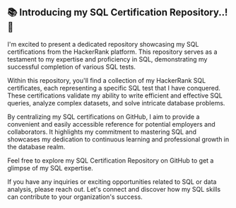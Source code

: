 ## 📚 Introducing my SQL Certification Repository..! 🎉

I'm excited to present a dedicated repository showcasing my SQL certifications from the HackerRank platform. This repository serves as a testament to my expertise and proficiency in SQL, demonstrating my successful completion of various SQL tests.

Within this repository, you'll find a collection of my HackerRank SQL certificates, each representing a specific SQL test that I have conquered. These certifications validate my ability to write efficient and effective SQL queries, analyze complex datasets, and solve intricate database problems.

By centralizing my SQL certifications on GitHub, I aim to provide a convenient and easily accessible reference for potential employers and collaborators. It highlights my commitment to mastering SQL and showcases my dedication to continuous learning and professional growth in the database realm.

Feel free to explore my SQL Certification Repository on GitHub to get a glimpse of my SQL expertise. 

If you have any inquiries or exciting opportunities related to SQL or data analysis, please reach out. 
Let's connect and discover how my SQL skills can contribute to your organization's success.

